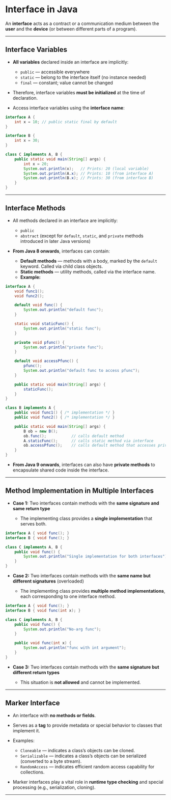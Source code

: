 # Interface in Java

An **interface** acts as a contract or a communication medium between the **user** and the **device** (or between different parts of a program).

---

## Interface Variables

* **All variables** declared inside an interface are implicitly:
  
  * `public` — accessible everywhere
  * `static` — belong to the interface itself (no instance needed)
  * `final` — constant; value cannot be changed

* Therefore, interface variables **must be initialized** at the time of declaration.

* Access interface variables using the **interface name**:

```java
interface A {
    int x = 10; // public static final by default
}

interface B {
    int x = 30;
}

class C implements A, B {
    public static void main(String[] args) {
        int x = 20;
        System.out.println(x);   // Prints: 20 (local variable)
        System.out.println(A.x); // Prints: 10 (from interface A)
        System.out.println(B.x); // Prints: 30 (from interface B)
    }
}
```

---

## Interface Methods

* All methods declared in an interface are implicitly:
  
  * `public`
  * `abstract` (except for `default`, `static`, and `private` methods introduced in later Java versions)

* **From Java 8 onwards**, interfaces can contain:
  
  * **Default methods** — methods with a body, marked by the `default` keyword. Called via child class objects.
  * **Static methods** — utility methods, called via the interface name.
  * **Example:**

```java
interface A {
    void func1();
    void func2();

    default void func() {
        System.out.println("default func");
    }

    static void staticFunc() {
        System.out.println("static func");
    }

    private void pfunc() {
        System.out.println("private func");
    }

    default void accessPfunc() {
        pfunc();
        System.out.println("default func to access pfunc");
    }

    public static void main(String[] args) {
        staticFunc();
    }
}

class B implements A {
    public void func1() { /* implementation */ }
    public void func2() { /* implementation */ }

    public static void main(String[] args) {
        B ob = new B();
        ob.func();           // calls default method
        A.staticFunc();      // calls static method via interface
        ob.accessPfunc();    // calls default method that accesses private method
    }
}
```

* **From Java 9 onwards**, interfaces can also have **private methods** to encapsulate shared code inside the interface.

---

## Method Implementation in Multiple Interfaces

* **Case 1:** Two interfaces contain methods with the **same signature and same return type**
  
  * The implementing class provides a **single implementation** that serves both.

```java
interface A { void func(); }
interface B { void func(); }

class C implements A, B {
    public void func() {
        System.out.println("Single implementation for both interfaces");
    }
}
```

* **Case 2:** Two interfaces contain methods with the **same name but different signatures** (overloaded)
  
  * The implementing class provides **multiple method implementations**, each corresponding to one interface method.

```java
interface A { void func(); }
interface B { void func(int x); }

class C implements A, B {
    public void func() {
        System.out.println("No-arg func");
    }

    public void func(int x) {
        System.out.println("func with int argument");
    }
}
```

* **Case 3:** Two interfaces contain methods with the **same signature but different return types**
  
  * This situation is **not allowed** and cannot be implemented.

---

## Marker Interface

* An interface with **no methods or fields**.

* Serves as a **tag** to provide metadata or special behavior to classes that implement it.

* Examples:
  
  * `Cloneable` — indicates a class’s objects can be cloned.
  * `Serializable` — indicates a class’s objects can be serialized (converted to a byte stream).
  * `RandomAccess` — indicates efficient random access capability for collections.

* Marker interfaces play a vital role in **runtime type checking** and special processing (e.g., serialization, cloning).

---
